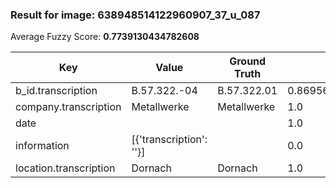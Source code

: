 ### Result for image: 638948514122960907_37_u_087
Average Fuzzy Score: **0.7739130434782608**
<small>

| Key | Value | Ground Truth | Score |
| --- | --- | --- | --- |
| b_id.transcription | B.57.322.-04 | B.57.322.01 | 0.8695652173913043 |
| company.transcription | Metallwerke | Metallwerke | 1.0 |
| date |  |  | 1.0 |
| information | [{'transcription': ''}] |  | 0.0 |
| location.transcription | Dornach | Dornach | 1.0 |

</small>
